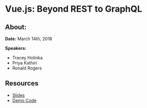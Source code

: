 # Vue.js: Beyond REST to GraphQL

## About:

**Date:** March 14th, 2018

**Speakers:**

*   Tracey Holinka
*   Priya Kathiri
*   Ronald Rogers

## Resources

*   [Slides](/slides.pdf)
*   [Demo Code](/src)
